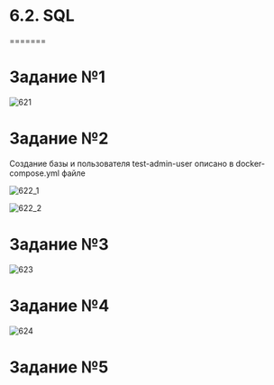 # 6.2. SQL
=======

# Задание №1

![621](https://user-images.githubusercontent.com/93032289/160243885-3fd153c8-7f7b-4b41-bbd8-09686ea2733c.jpg)

# Задание №2

Создание базы и пользователя test-admin-user описано в docker-compose.yml файле

![622_1](https://user-images.githubusercontent.com/93032289/160245820-a4ece2d5-9b5a-43f0-b147-fe894da8663b.jpg)

![622_2](https://user-images.githubusercontent.com/93032289/160245822-c1db8ae4-c157-4456-981d-64033c629a2d.jpg)

# Задание №3

![623](https://user-images.githubusercontent.com/93032289/160246153-225df915-8d80-4b8e-905e-6f381476a47c.jpg)

# Задание №4

![624](https://user-images.githubusercontent.com/93032289/160247559-9d48ada9-fc0e-4c2b-ae23-59b1825a3654.jpg)

# Задание №5

